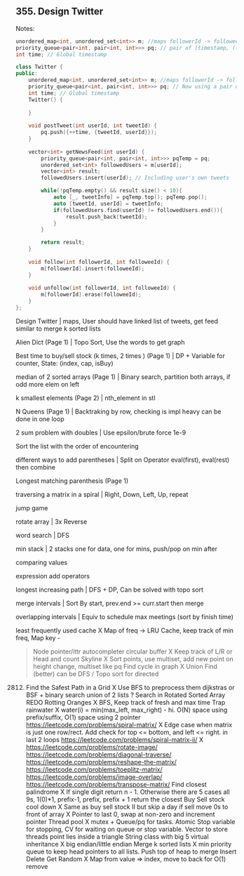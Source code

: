## 355. Design Twitter
Notes: 
```cpp
unordered_map<int, unordered_set<int>> m; //maps followerId -> followeeID
priority_queue<pair<int, pair<int, int>>> pq; // pair of (timestamp, (tweetId, userId))
int time; // Global timestamp
```

```cpp
class Twitter {
public:
    unordered_map<int, unordered_set<int>> m; //maps followerId -> followeeID
    priority_queue<pair<int, pair<int, int>>> pq; // Now using a pair of (timestamp, (tweetId, userId))
    int time; // Global timestamp
    Twitter() {
        
    }
    
    void postTweet(int userId, int tweetId) {
        pq.push({++time, {tweetId, userId}});
    }
    
    vector<int> getNewsFeed(int userId) {
        priority_queue<pair<int, pair<int, int>>> pqTemp = pq;
        unordered_set<int> followedUsers = m[userId];
        vector<int> result;
        followedUsers.insert(userId); // Including user's own tweets

        while(!pqTemp.empty() && result.size() < 10){
            auto [_, tweetInfo] = pqTemp.top(); pqTemp.pop();
            auto [tweetId, userId] = tweetInfo;
            if(followedUsers.find(userId) != followedUsers.end()){
                result.push_back(tweetId);
            }
        }

        return result;
    }
    
    void follow(int followerId, int followeeId) {
        m[followerId].insert(followeeId);
    }
    
    void unfollow(int followerId, int followeeId) {
        m[followerId].erase(followeeId);
    }
};
```

Design Twitter | maps, User should have linked list of tweets, get feed similar
to merge k sorted lists

Alien Dict (Page 1) | Topo Sort, Use the words to get graph

Best time to buy/sell stock (k times, 2 times ) (Page 1) | DP + Variable for counter, State: (index, cap, isBuy)

median of 2 sorted arrays (Page 1) | Binary search, partition both arrays, if odd more elem on left

k smallest elements (Page 2) | nth_element in stl

N Queens (Page 1) | Backtraking by row, checking is impl heavy can be done in one loop

2 sum problem with doubles | Use epsilon/brute force 1e-9

Sort the list with the order of encountering 

different ways to add parentheses | Split on Operator eval(first), eval(rest) then combine

Longest matching parenthesis (Page 1)

traversing a matrix in a spiral | Right, Down, Left, Up, repeat

jump game

rotate array | 3x Reverse

word search | DFS

min stack | 2 stacks one for data, one for mins, push/pop on min after

comparing values

expression add operators

longest increasing path | DFS + DP, Can be solved with topo sort

merge intervals | Sort By start, prev.end >= curr.start then merge

overlapping intervals | Equiv to schedule max meetings (sort by finish time)

least frequently used cache X
Map of freq -> LRU Cache, keep track of min freq, Map key -
> Node pointer/ittr
autocompleter
circular buffer X Keep track of L/R or Head and count
Skyline X
Sort points, use multiset, add new point on height change,
multiset like pq
Find cycle in graph X Union Find (better) can be DFS / Topo sort for directed
2812. Find the Safest Path in a Grid X Use BFS to preprocess them dijkstras or BSF + binary search
union of 2 lists ?
Search in Rotated Sorted Array REDO
Rotting Oranges X BFS, Keep track of fresh and max time
Trap rainwater X
 water(i) = min(max_left, max_right) - hi. O(N) space using
prefix/suffix, O(1) space using 2 pointer
https://leetcode.com/problems/spiral-matrix/ X
Edge case when matrix is just one row/rect. Add check for top
<= bottom, and left <= right. in last 2 loops
https://leetcode.com/problems/spiral-matrix-ii/ X
https://leetcode.com/problems/rotate-image/
https://leetcode.com/problems/diagonal-traverse/
https://leetcode.com/problems/reshape-the-matrix/
https://leetcode.com/problems/toeplitz-matrix/
https://leetcode.com/problems/image-overlap/
https://leetcode.com/problems/transpose-matrix/
Find closest palindrome X
If single digit return n - 1. Otherwise there are 5 cases all 9s,
1(0)*1, prefix-1, prefix, prefix + 1 return the closest
Buy Sell stock cool down X Same as buy sell stock II but skip a day if sell
move 0s to front of array X Pointer to last 0, swap at non-zero and increment pointer
Thread pool X
mutex + Queue/pq for tasks. Atomic Stop variable for
stopping, CV for waiting on queue or stop variable. Vector to
store threads
point lies inside a triangle
String class with big 5
virtual inheritance X
big endian/little endian
Merge k sorted lists X
min priority queue to keep head pointers to all lists. Push top
of heap to merge
Insert Delete Get Random X Map from value => index, move to back for O(1) remove